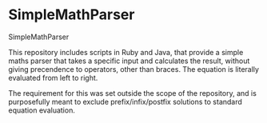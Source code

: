 SimpleMathParser
================

SimpleMathParser

This repository includes scripts in Ruby and Java, that provide a simple maths parser
that takes a specific input and calculates the result, without giving precendence to
operators, other than braces. The equation is literally evaluated from left to right.

The requirement for this was set outside the scope of the repository, and is purposefully
meant to exclude prefix/infix/postfix solutions to standard equation evaluation.
